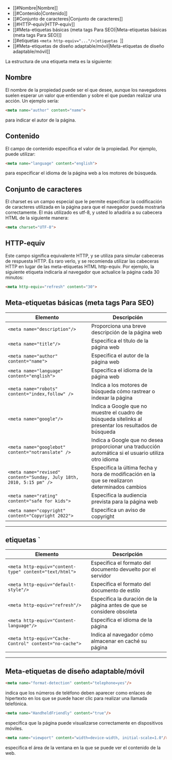 - [[#Nombre|Nombre]]
- [[#Contenido|Contenido]]
- [[#Conjunto de caracteres|Conjunto de caracteres]]
- [[#HTTP-equiv|HTTP-equiv]]
- [[#Meta-etiquetas básicas (meta tags Para SEO)|Meta-etiquetas básicas (meta tags Para SEO)]]
- [[#etiquetas `<meta http-equiv="..."/>|etiquetas `<meta http-equiv="..."/>]]
- [[#Meta-etiquetas de diseño adaptable/móvil|Meta-etiquetas de diseño adaptable/móvil]]

La estructura de una etiqueta meta es la siguiente:

## Nombre

El nombre de la propiedad puede ser el que desee, aunque los navegadores suelen esperar un valor que entiendan y sobre el que puedan realizar una acción. Un ejemplo sería:

```html
<meta name="author" content="name"> 
```

para indicar el autor de la página. 

## Contenido

El campo de contenido especifica el valor de la propiedad. Por ejemplo, puede utilizar:

```html
<meta name="language" content="english">
```

para especificar el idioma de la página web a los motores de búsqueda. 

## Conjunto de caracteres

El charset es un campo especial que le permite especificar la codificación de caracteres utilizada en la página para que el navegador pueda mostrarla correctamente. El más utilizado es utf-8, y usted lo añadiría a su cabecera HTML de la siguiente manera: 

```html
<meta charset="UTF-8">  
```


## HTTP-equiv

Este campo significa equivalente HTTP, y se utiliza para simular cabeceras de respuesta HTTP. Es raro verlo, y se recomienda utilizar las cabeceras HTTP en lugar de las meta-etiquetas HTML http-equiv. Por ejemplo, la siguiente etiqueta indicaría al navegador que actualice la página cada 30 minutos: 

```html
<meta http-equiv="refresh" content="30">
```

## Meta-etiquetas básicas (meta tags Para SEO)

| Elemento                                                                | Descripción                                                                                                                                     |
|-------------------------------------------------------------------------|-------------------------------------------------------------------------------------------------------------------------------------------------|
| `<meta name="description"/>`                                            | Proporciona una breve descripción de la página web                                                                                              |
| `<meta name="title"/>`                                                  | Especifica el título de la página web                                                                                                           |
| `<meta name="author" content="name">`                                   | Especifica el autor de la página web                                                                                                            |
| `<meta name="language" content="english">`                              | Especifica el idioma de la página web                                                                                                           |
| `<meta name="robots" content="index,follow" />`                         | Indica a los motores de búsqueda cómo rastrear o indexar la página                                                                              |
| `<meta name="google"/>`                                                 | Indica a Google que no muestre el cuadro de búsqueda sitelinks al presentar los resultados de búsqueda                                          |
| `<meta name="googlebot" content="notranslate" />`                       | Indica a Google que no desea proporcionar una traducción automática si el usuario utiliza otro idioma                                           |
| `<meta name="revised" content="Sunday, July 18th, 2010, 5:15 pm" />`     | Especifica la última fecha y hora de modificación en la que se realizaron determinados cambios                                                |
| `<meta name="rating" content="safe for kids">`                          | Especifica la audiencia prevista para la página web                                                                                           |
| `<meta name="copyright" content="Copyright 2022">`                       | Especifica un aviso de copyright                                                                                                                |

---

## etiquetas `<meta http-equiv="..."/>

| Elemento                                               | Descripción                                                            |
| ------------------------------------------------------ | ---------------------------------------------------------------------- |
| `<meta http-equiv="content-type" content="text/html">` | Especifica el formato del documento devuelto por el servidor           |
| `<meta http-equiv="default-style"/>`                   | Especifica el formato del documento de estilo                          |
| `<meta http-equiv="refresh"/>`                         | Especifica la duración de la página antes de que se considere obsoleta |
| `<meta http-equiv="Content-language"/>`                | Especifica el idioma de la página                                      |
| `<meta http-equiv="Cache-Control" content="no-cache">` | Indica al navegador cómo almacenar en caché su página                  |


---

## Meta-etiquetas de diseño adaptable/móvil


```html
<meta name="format-detection" content="telephone=yes"/>
``` 

indica que los números de teléfono deben aparecer como enlaces de hipertexto en los que se puede hacer clic para realizar una llamada telefónica.


```html
<meta name="HandheldFriendly" content="true"/>
``` 

especifica que la página puede visualizarse correctamente en dispositivos móviles.


```html
<meta name="viewport" content="width=device-width, initial-scale=1.0"/>
``` 

especifica el área de la ventana en la que se puede ver el contenido de la web.